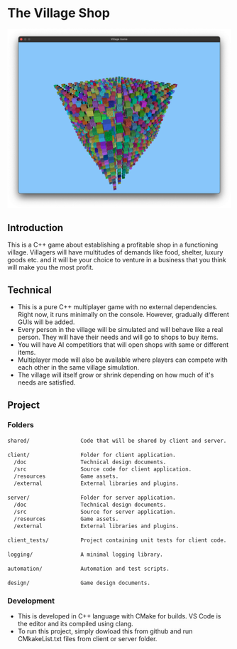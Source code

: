# The Village Shop

<p align="center">
<img src="/screenshots/2025_05_17.png" width="700px" />
</p>

## Introduction
This is a C++ game about establishing a profitable shop in a functioning village. Villagers will have multitudes of demands like food, shelter, luxury goods etc. and it will be your choice to venture in a business that you think will make you the most profit.

## Technical
- This is a pure C++ multiplayer game with no external dependencies. Right now, it runs minimally on the console. However, gradually different GUIs will be added.
- Every person in the village will be simulated and will behave like a real person. They will have their needs and will go to shops to buy items.
- You will have AI competitiors that will open shops with same or different items.
- Multiplayer mode will also be available where players can compete with each other in the same village simulation.
- The village will itself grow or shrink depending on how much of it's needs are satisfied.

## Project
### Folders
```
shared/                Code that will be shared by client and server.

client/                Folder for client application.
  /doc                 Technical design documents.
  /src                 Source code for client application.
  /resources           Game assets.
  /external            External libraries and plugins.

server/                Folder for server application.
  /doc                 Technical design documents.
  /src                 Source for server application.
  /resources           Game assets.
  /external            External libraries and plugins.

client_tests/          Project containing unit tests for client code.

logging/               A minimal logging library.

automation/            Automation and test scripts.

design/                Game design documents.

```

### Development
- This is developed in C++ language with CMake for builds. VS Code is the editor and its compiled using clang.
- To run this project, simply dowload this from github and run CMkakeList.txt files from client or server folder.
